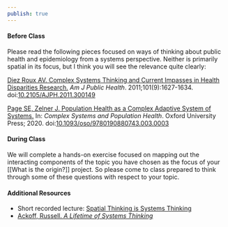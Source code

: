 ```yaml
---
publish: true
---
```

#### Before Class

Please read the following pieces focused on ways of thinking about public health and epidemiology from a systems perspective. Neither is primarily spatial in its focus, but I think you will see the relevance quite clearly:

[Diez Roux AV. Complex Systems Thinking and Current Impasses in Health Disparities Research.](https://www.dropbox.com/s/cwlbkcvcns2h798/diez_roux_2011_complex_systems_thinking_and_current_impasses_in_health_disparities_research2.pdf?dl=0) _Am J Public Health_. 2011;101(9):1627-1634. doi:[10.2105/AJPH.2011.300149](https://doi.org/10.2105/AJPH.2011.300149)

[Page SE, Zelner J. Population Health as a Complex Adaptive System of Systems.](https://www.dropbox.com/s/v13s5ko7a0g50ia/page_zelner_2020_population_health_as_a_complex_adaptive_system_of_systems.pdf?dl=0) In: _Complex Systems and Population Health_. Oxford University Press; 2020. doi:[10.1093/oso/9780190880743.003.0003](https://doi.org/10.1093/oso/9780190880743.003.0003)

#### During Class
We will complete a hands-on exercise focused on mapping out the interacting components of the topic you have chosen as the focus of your [[What is the origin?]] project. So please come to class prepared to think through some of these questions with respect to your topic.

#### Additional Resources

- Short recorded lecture: [Spatial Thinking is Systems Thinking](https://www.dropbox.com/s/t3iyyzejb84ud81/EPID592_01-05_Spatial%20Thinking%20is%20Systems%20Thinking_COURSERA.mp4?dl=0)
- [Ackoff, Russell. *A Lifetime of Systems Thinking*](https://thesystemsthinker.com/a-lifetime-of-systems-thinking/)
